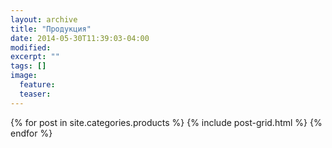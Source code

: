 ```yaml
---
layout: archive
title: "Продукция"
date: 2014-05-30T11:39:03-04:00
modified:
excerpt: ""
tags: []
image:
  feature: 
  teaser:
---
```


<div class="tiles">
{% for post in site.categories.products %}
  {% include post-grid.html %}
{% endfor %}
</div><!-- /.tiles -->